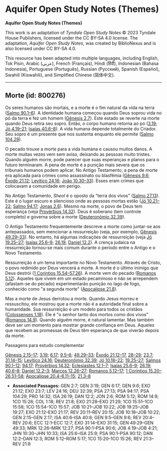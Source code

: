 # Aquifer Open Study Notes (Themes)

**Aquifer Open Study Notes (Themes)**

This work is an adaptation of *Tyndale Open Study Notes* © 2023 Tyndale House Publishers, licensed under the CC BY\-SA 4\.0 license. The adaptation, *Aquifer Open Study Notes*, was created by BiblioNexus and is also licensed under CC BY\-SA 4\.0\.

This resource has been adapted into multiple languages, including English, Tok Pisin, Arabic (عربي), French (Français), Hindi (हिंदी), Indonesian (Bahasa Indonesia), Portuguese (Português), Russian (Русский), Spanish (Español), Swahili (Kiswahili), and Simplified Chinese (简体中文).



--------------------------------

## Morte (id: 800276)

Os seres humanos são mortais, e a morte é o fim natural da vida na terra ([Salmo 90\.1–6](https://ref.ly/Ps90:1-Ps90:6)). A identidade humana começou quando Deus soprou vida no pó da terra e fez um homem ([Gênesis 2\.7](https://ref.ly/Gen2:7)). Este estado se reverte na morte quando Deus retira seu sopro. Então, o corpo humano retorna ao pó ([3\.19](https://ref.ly/Gen3:19); [Jó 4\.19–21](https://ref.ly/Job4:19-Job4:21); [Isaías 40\.6–8](https://ref.ly/Isa40:6-Isa40:8)). A vida humana depende totalmente do Criador. Seu sopro é um presente que nos sustenta enquanto ele permite ([Salmo 104\.29](https://ref.ly/Ps104:29)).

O pecado trouxe a morte para a vida humana e causou muitos danos. A morte muitas vezes vem sem aviso, deixando as pessoas muito tristes. Quando alguém morre, pode parecer que suas esperanças e planos para o futuro terminaram. A pena de morte é a punição mais severa que os tribunais humanos podem aplicar. No Antigo Testamento, a pena de morte era aplicada para crimes como assassinato ou blasfêmia ([Gênesis 9\.6](https://ref.ly/Gen9:6); [Êxodo 21\.12](https://ref.ly/Exod21:12); [Levítico 24\.16](https://ref.ly/Lev24:16); [João 10\.30–33](https://ref.ly/John10:30-John10:33)). Esses eram crimes que colocavam a comunidade em perigo.

No Antigo Testamento, *Sheol* é o oposto da "terra dos vivos" ([Salmo 27\.13](https://ref.ly/Ps27:13)). Este é o lugar escuro e silencioso onde as pessoas mortas estão ([Jó 10\.21–22](https://ref.ly/Job10:21-Job10:22); [Salmo 94\.17](https://ref.ly/Ps94:17); [Jonas 2\.6](https://ref.ly/Jonah2:6)). Mesmo na morte, o povo de Deus tem esperança (veja [Provérbios 14\.32](https://ref.ly/Prov14:32)). Deus é soberano (tem controle completo) e governa sobre a morte ([Deuteronômio 32\.39](https://ref.ly/Deut32:39)).

O Antigo Testamento frequentemente descreve a morte como juntar\-se aos antepassados, sem mencionar a ressurreição (veja, por exemplo, [Gênesis 49\.29–33](https://ref.ly/Gen49:29-Gen49:33)). No entanto, há algumas indicações de ressurreição (veja [Jó 19\.25–27](https://ref.ly/Job19:25-Job19:27); [Isaías 25\.6–9](https://ref.ly/Isa25:6-Isa25:9); [26\.19](https://ref.ly/Isa26:19); [Daniel 12\.2](https://ref.ly/Dan12:2)). A crença judaica na ressurreição tornou\-se mais comum durante o período entre o Antigo e o Novo Testamento.

Ressurreição é um tema importante no Novo Testamento. Através de Cristo, o povo redimido por Deus vencerá a morte. A morte é o último inimigo que Deus destrói ([1 Coríntios 15\.54–57,26](https://ref.ly/1Cor15:54-1Cor15:57)). A morte vem do pecado ([Romanos 5\.12](https://ref.ly/Rom5:12)). Aqueles que vivem em um estado pecaminoso e não se arrependem (afastam\-se do pecado) experimentarão punição no lago de fogo, conhecido como "a segunda morte" ([Apocalipse 21\.8](https://ref.ly/Rev21:8)).

Mas a morte de Jesus derrotou a morte. Quando Jesus morreu e ressuscitou, ele mostrou que a morte não é a autoridade final sobre a humanidade. Sua ressurreição é um modelo para todos os cristãos ([Colossenses 1\.18](https://ref.ly/Col1:18)). Ele é "o senhor tanto dos mortos como dos vivos" ([Romanos 14\.9](https://ref.ly/Rom14:9)). Quando alguém morre, é natural lamentar. Mas também deve ser um momento para mostrar grande confiança em Deus. Aqueles que recebem as promessas de Deus têm esperança de que viverão depois da morte.

Passagens para estudo complementar

[Gênesis 2\.15–17](https://ref.ly/Gen2:15-Gen2:17); [3\.19](https://ref.ly/Gen3:19); [6\.17](https://ref.ly/Gen6:17); [9\.5–6](https://ref.ly/Gen9:5-Gen9:6); [49\.29–33](https://ref.ly/Gen49:29-Gen49:33); [Êxodo 21\.12–17](https://ref.ly/Exod21:12-Exod21:17), [28–29](https://ref.ly/Exod21:28-Exod21:29); [23\.7](https://ref.ly/Exod23:7); [31\.14–15](https://ref.ly/Exod31:14-Exod31:15); [Levítico 24\.16](https://ref.ly/Lev24:16); [Deuteronômio 32\.39](https://ref.ly/Deut32:39); [Jó 10\.18–22](https://ref.ly/Job10:18-Job10:22); [19\.25–27](https://ref.ly/Job19:25-Job19:27); [Salmos 90\.1–12](https://ref.ly/Ps90:1-Ps90:12); [94\.17](https://ref.ly/Ps94:17); [Provérbios 14\.32](https://ref.ly/Prov14:32); [Eclesiastes 12\.1–7](https://ref.ly/Eccl12:1-Eccl12:7); [Isaías 25\.6–9](https://ref.ly/Isa25:6-Isa25:9); [26\.19](https://ref.ly/Isa26:19); [40\.6–8](https://ref.ly/Isa40:6-Isa40:8); [Daniel 12\.2–3](https://ref.ly/Dan12:2-Dan12:3); [Marcos 12\.26–27](https://ref.ly/Mark12:26-Mark12:27); [Romanos 5\.12–17](https://ref.ly/Rom5:12-Rom5:17); [1 Coríntios 15\.20–26](https://ref.ly/1Cor15:20-1Cor15:26),[51–58](https://ref.ly/1Cor15:51-1Cor15:58); [Apocalipse 20\.4–6](https://ref.ly/Rev20:4-Rev20:6),[11–15](https://ref.ly/Rev20:11-Rev20:15); [21\.3–8](https://ref.ly/Rev21:3-Rev21:8)

* **Associated Passages:** GEN 2:7; GEN 3:19; GEN 6:17; GEN 9:6; EXO 21:12; EXO 23:7; LEV 24:16; DEU 32:39; PSA 27:13; PSA 94:17; PSA 104:29; PRO 14:32; ISA 26:19; DAN 12:2; JON 2:6; ROM 5:12; ROM 14:9; 1CO 15:26; COL 1:18; REV 21:8; EXO 21:28–EXO 21:29; 1CO 15:51–1CO 15:58; 1CO 15:54–1CO 15:57; JOB 10:21–JOB 10:22; JOB 19:25–JOB 19:27; EXO 21:12–EXO 21:17; REV 20:11–REV 20:15; JOB 10:18–JOB 10:22; GEN 2:15–GEN 2:17; ISA 40:6–ISA 40:8; GEN 9:5–GEN 9:6; REV 20:4–REV 20:6; ECC 12:1–ECC 12:7; EXO 31:14–EXO 31:15; GEN 49:29–GEN 49:33; MRK 12:26–MRK 12:27; PSA 90:1–PSA 90:6; JOB 4:19–JOB 4:21; JHN 10:30–JHN 10:33; ISA 25:6–ISA 25:9; PSA 90:1–PSA 90:12; DAN 12:2–DAN 12:3; ROM 5:12–ROM 5:17; 1CO 15:20–1CO 15:26; REV 21:3–REV 21:8


